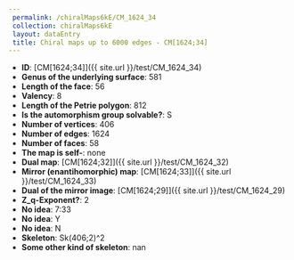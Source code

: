 ```yaml
--- 
 permalink: /chiralMaps6kE/CM_1624_34 
 collection: chiralMaps6kE
 layout: dataEntry
 title: Chiral maps up to 6000 edges - CM[1624;34]
---
```


- **ID**: [CM[1624;34]]({{ site.url }}/test/CM_1624_34)
- **Genus of the underlying surface**: 581
- **Length of the face**: 56
- **Valency**: 8
- **Length of the Petrie polygon**: 812
- **Is the automorphism group solvable?**: S
- **Number of vertices**: 406
- **Number of edges**: 1624
- **Number of faces**: 58
- **The map is self-**: none
- **Dual map**: [CM[1624;32]]({{ site.url }}/test/CM_1624_32)
- **Mirror (enantihomorphic) map**: [CM[1624;33]]({{ site.url }}/test/CM_1624_33)
- **Dual of the mirror image**: [CM[1624;29]]({{ site.url }}/test/CM_1624_29)
- **Z_q-Exponent?**: 2
- **No idea**:  7:33
- **No idea**: Y
- **No idea**: N
- **Skeleton**: Sk(406;2)^2
- **Some other kind of skeleton**: nan
